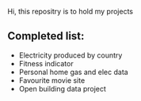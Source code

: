Hi, this repositry is to hold my projects

Completed list:
---
- Electricity produced by country
- Fitness indicator
- Personal home gas and elec data
- Favourite movie site
- Open building data project